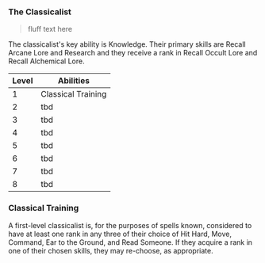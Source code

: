 ### The Classicalist

> fluff text here

The classicalist's key ability is Knowledge. Their primary skills are Recall Arcane Lore and Research and they receive a rank in Recall Occult Lore and Recall Alchemical Lore.

| Level | Abilities |
| ----- | --------- |
| 1 | Classical Training |
| 2 | tbd |
| 3 | tbd |
| 4 | tbd |
| 5 | tbd |
| 6 | tbd |
| 7 | tbd |
| 8 | tbd |

### Classical Training
A first-level classicalist is, for the purposes of spells known, considered to have at least one rank in any three of their choice of Hit Hard, Move, Command, Ear to the Ground, and Read Someone. If they acquire a rank in one of their chosen skills, they may re-choose, as appropriate.
